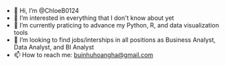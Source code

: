 - 👋 Hi, I’m @ChloeB0124
- 👀 I’m interested in everything that I don't know about yet
- 🌱 I’m currently praticing to advance my Python, R, and data visualization tools
- 💞️ I’m looking to find jobs/interships in all positions as Business Analyst, Data Analyst, and BI Analyst
- 📫 How to reach me: buinhuhoangha@gmail.com

<!---
ChloeB0124/ChloeB0124 is a ✨ special ✨ repository because its `README.md` (this file) appears on your GitHub profile.
You can click the Preview link to take a look at your changes.
--->
